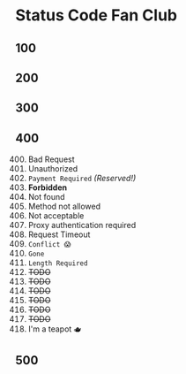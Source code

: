 # Status Code Fan Club

## 100

## 200

## 300

## 400

400. Bad Request
401. Unauthorized
402. `Payment Required` _(Reserved!)_
403. **Forbidden**
404. Not found
405. Method not allowed
406. Not acceptable
407. Proxy authentication required
408. Request Timeout
409. `Conflict 😱`
410. `Gone`
411. `Length Required`
412. ~~TODO~~
413. ~~TODO~~
414. ~~TODO~~
415. ~~TODO~~
416. ~~TODO~~
417. ~~TODO~~
418. I'm a teapot 🫖

## 500
